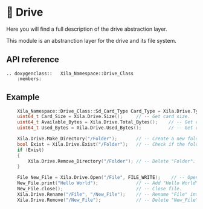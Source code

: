 # 💾 Drive

Here you will find a full description of the drive abstraction layer.

This module is an abstranction layer for the drive and its file system.

## API reference

```{eval-rst}
.. doxygenclass::   Xila_Namespace::Drive_Class
    :members:
```

## Example

```cpp
    Xila_Namespace::Drive_Class::Sd_Card_Type Card_Type = Xila.Drive.Type();    // -- Get card type.
    uint64_t Card_Size = Xila.Drive.Size();     // -- Get card size.
    uint64_t Available_Bytes = Xila.Drive.Total_Bytes();    // -- Get current partition available space.
    uint64_t Used_Bytes = Xila.Drive.Used_Bytes();          // -- Get current partition used space.

    Xila.Drive.Make_Directory("/Folder");       // -- Create a new folder.
    bool Exist = Xila.Drive.Exist("/Folder");   // -- Check if the folder was created.
    if (Exist)
    {
        Xila.Drive.Remove_Directory("/Folder"); // -- Delete "Folder".
    }

    File New_File = Xila.Drive.Open("/File", FILE_WRITE);    // -- Open a file in write mode, if the file does not exist, it will be created automatically.
    New_File.print("Hello World");              // -- Add "Hello World" into file.
    New_File.close();                           // -- Close file.
    Xila.Drive.Rename("/File", "/New_File");    // -- Rename "File" into "New_File".
    Xila.Drive.Remove("/New_File");             // -- Delete "New_File".
```
    
